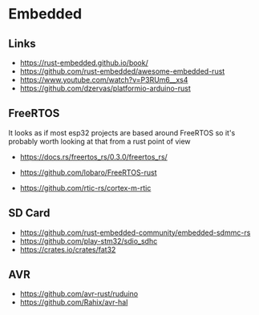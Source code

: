 # Embedded

## Links

  * https://rust-embedded.github.io/book/
  * https://github.com/rust-embedded/awesome-embedded-rust
  * https://www.youtube.com/watch?v=P3RUm6__xs4
  * https://github.com/dzervas/platformio-arduino-rust

## FreeRTOS

It looks as if most esp32 projects are based around FreeRTOS
so it's probably worth looking at that from a rust point of view

  * https://docs.rs/freertos_rs/0.3.0/freertos_rs/
  * https://github.com/lobaro/FreeRTOS-rust

  * https://github.com/rtic-rs/cortex-m-rtic

## SD Card

  * https://github.com/rust-embedded-community/embedded-sdmmc-rs
  * https://github.com/play-stm32/sdio_sdhc
  * https://crates.io/crates/fat32

## AVR

  * https://github.com/avr-rust/ruduino
  * https://github.com/Rahix/avr-hal
